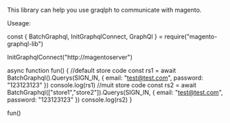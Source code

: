 
This library can help you use graqlph to communicate with magento.

Useage:

const { BatchGraphql, InitGraphqlConnect, GraphQl } = require("magento-graphql-lib")

InitGraphqlConnect("http://magentoserver")

async function fun() {
    //default store code
    const rs1 = await BatchGraphql().Querys(SIGN_IN, { email: "test@test.com", password: "123123123" })
    console.log(rs1)
    //muit store code
    const rs2 = await BatchGraphql(["store1","store2"]).Querys(SIGN_IN, { email: "test@test.com", password: "123123123" })
    console.log(rs2)
}

fun()


